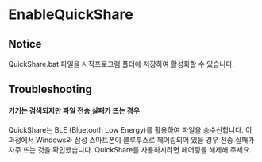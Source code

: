 # EnableQuickShare
## Notice
QuickShare.bat 파일을 시작프로그램 폴더에 저장하여 활성화할 수 있습니다.

## Troubleshooting
#### 기기는 검색되지만 파일 전송 실패가 뜨는 경우

QuickShare는 BLE (Bluetooth Low Energy)를 활용하여 파일을 송수신합니다.
이 과정에서 Windows와 삼성 스마트폰이 블루투스로 페어링되어 있을 경우 전송 실패가 자주 뜨는 것을 확인했습니다.
QuickShare를 사용하시려면 페어링을 해제해 주세요.
